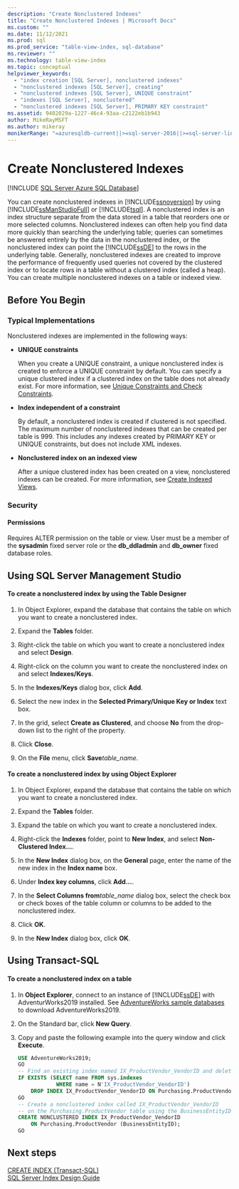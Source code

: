 ```yaml
---
description: "Create Nonclustered Indexes"
title: "Create Nonclustered Indexes | Microsoft Docs"
ms.custom: ""
ms.date: 11/12/2021
ms.prod: sql
ms.prod_service: "table-view-index, sql-database"
ms.reviewer: ""
ms.technology: table-view-index
ms.topic: conceptual
helpviewer_keywords: 
  - "index creation [SQL Server], nonclustered indexes"
  - "nonclustered indexes [SQL Server], creating"
  - "nonclustered indexes [SQL Server], UNIQUE constraint"
  - "indexes [SQL Server], nonclustered"
  - "nonclustered indexes [SQL Server], PRIMARY KEY constraint"
ms.assetid: 9402029a-1227-46c4-93aa-c2122eb1b943
author: MikeRayMSFT
ms.author: mikeray
monikerRange: "=azuresqldb-current||>=sql-server-2016||>=sql-server-linux-2017||=azuresqldb-mi-current"
---
```

# Create Nonclustered Indexes
[!INCLUDE [SQL Server Azure SQL Database](../../includes/applies-to-version/sql-asdb.md)]

  You can create nonclustered indexes in [!INCLUDE[ssnoversion](../../includes/ssnoversion-md.md)] by using [!INCLUDE[ssManStudioFull](../../includes/ssmanstudiofull-md.md)] or [!INCLUDE[tsql](../../includes/tsql-md.md)]. A nonclustered index is an index structure separate from the data stored in a table that reorders one or more selected columns. Nonclustered indexes can often help you find data more quickly than searching the underlying table; queries can sometimes be answered entirely by the data in the nonclustered index, or the nonclustered index can point the [!INCLUDE[ssDE](../../includes/ssde-md.md)] to the rows in the underlying table. Generally, nonclustered indexes are created to improve the performance of frequently used queries not covered by the clustered index or to locate rows in a table without a clustered index (called a heap). You can create multiple nonclustered indexes on a table or indexed view.  
  
##  <a name="BeforeYouBegin"></a> Before You Begin  
  
###  <a name="Implementations"></a> Typical Implementations  
 Nonclustered indexes are implemented in the following ways:  
  
-   **UNIQUE constraints**  
  
     When you create a UNIQUE constraint, a unique nonclustered index is created to enforce a UNIQUE constraint by default. You can specify a unique clustered index if a clustered index on the table does not already exist. For more information, see [Unique Constraints and Check Constraints](../../relational-databases/tables/unique-constraints-and-check-constraints.md).  
  
-   **Index independent of a constraint**  
  
     By default, a nonclustered index is created if clustered is not specified. The maximum number of nonclustered indexes that can be created per table is 999. This includes any indexes created by PRIMARY KEY or UNIQUE constraints, but does not include XML indexes.  
  
-   **Nonclustered index on an indexed view**  
  
     After a unique clustered index has been created on a view, nonclustered indexes can be created. For more information, see [Create Indexed Views](../../relational-databases/views/create-indexed-views.md).  
  
###  <a name="Security"></a> Security  
  
####  <a name="Permissions"></a> Permissions  
 Requires ALTER permission on the table or view. User must be a member of the **sysadmin** fixed server role or the **db_ddladmin** and **db_owner** fixed database roles.  
  
##  <a name="SSMSProcedure"></a> Using SQL Server Management Studio  
  
#### To create a nonclustered index by using the Table Designer  
  
1.  In Object Explorer, expand the database that contains the table on which you want to create a nonclustered index.  
  
2.  Expand the **Tables** folder.  
  
3.  Right-click the table on which you want to create a nonclustered index and select **Design**.  
  
4.  Right-click on the column you want to create the nonclustered index on and select **Indexes/Keys**.  
  
5.  In the **Indexes/Keys** dialog box, click **Add**.  
  
6.  Select the new index in the **Selected Primary/Unique Key or Index** text box.  
  
7.  In the grid, select **Create as Clustered**, and choose **No** from the drop-down list to the right of the property.  
  
8.  Click **Close**.  
  
9. On the **File** menu, click **Save**_table_name_.  

#### To create a nonclustered index by using Object Explorer  
  
1.  In Object Explorer, expand the database that contains the table on which you want to create a nonclustered index.  
  
2.  Expand the **Tables** folder.  
  
3.  Expand the table on which you want to create a nonclustered index.  
  
4.  Right-click the **Indexes** folder, point to **New Index**, and select **Non-Clustered Index...**.  
  
5.  In the **New Index** dialog box, on the **General** page, enter the name of the new index in the **Index name** box.  
  
6.  Under **Index key columns**, click **Add...**.  
  
7.  In the **Select Columns from**_table_name_ dialog box, select the check box or check boxes of the table column or columns to be added to the nonclustered index.  
  
8.  Click **OK**.  
  
9. In the **New Index** dialog box, click **OK**.  
  
##  <a name="TsqlProcedure"></a> Using Transact-SQL  
  
#### To create a nonclustered index on a table  
  
1.  In **Object Explorer**, connect to an instance of [!INCLUDE[ssDE](../../includes/ssde-md.md)] with AdventurWorks2019 installed. See [AdventureWorks sample databases](../../samples/adventureworks-install-configure.md?view=sql-server-ver15&tabs=ssms&preserve-view=true) to download AdventureWorks2019.
2.  On the Standard bar, click **New Query**.  
  
3.  Copy and paste the following example into the query window and click **Execute**.  
  
    ```sql  
    USE AdventureWorks2019;  
    GO  
    -- Find an existing index named IX_ProductVendor_VendorID and delete it if found.   
    IF EXISTS (SELECT name FROM sys.indexes  
                WHERE name = N'IX_ProductVendor_VendorID')   
        DROP INDEX IX_ProductVendor_VendorID ON Purchasing.ProductVendor;   
    GO  
    -- Create a nonclustered index called IX_ProductVendor_VendorID   
    -- on the Purchasing.ProductVendor table using the BusinessEntityID column.   
    CREATE NONCLUSTERED INDEX IX_ProductVendor_VendorID   
        ON Purchasing.ProductVendor (BusinessEntityID);   
    GO  
    ```  
  
## Next steps
  
[CREATE INDEX &#40;Transact-SQL&#41;](../../t-sql/statements/create-index-transact-sql.md)   
[SQL Server Index Design Guide](../../relational-databases/sql-server-index-design-guide.md) 
